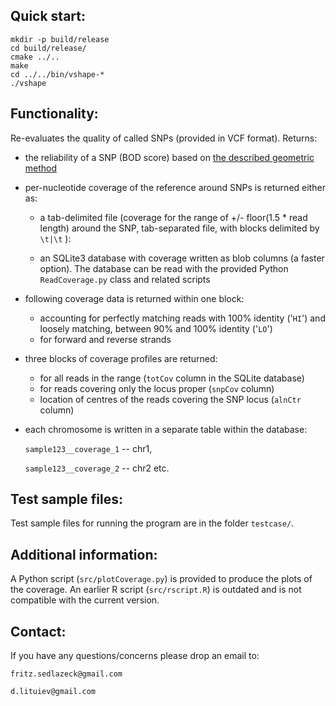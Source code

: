 Quick start:
------------

    mkdir -p build/release
    cd build/release/
    cmake ../..
    make
    cd ../../bin/vshape-*
    ./vshape


Functionality:
----------
Re-evaluates the quality of called SNPs (provided in VCF format). Returns:

- the reliability of a SNP (BOD score) based on [the described geometric method](http://dx.doi.org/10.1016%2Fj.ygeno.2012.12.001)

- per-nucleotide coverage of the reference around SNPs is returned either as:
  
  + a tab-delimited file
   (coverage for the range of +/- floor(1.5 * read length) around the SNP, 
   tab-separated file, with blocks delimited by `\t|\t` ):

  + an SQLite3 database with coverage written as blob columns (a faster option).
  The database can be read with the provided  Python `ReadCoverage.py` class 
  and related scripts

- following coverage data is returned within one block:
  + accounting for perfectly matching reads with 100% identity ('`HI`') 
    and loosely matching, between 90% and 100% identity ('`LO`')
  + for forward and reverse strands

- three blocks of coverage profiles are returned:
  + for all reads in the range (`totCov` column in the SQLite database)
  + for reads covering only the locus proper (`snpCov` column)
  + location of centres of the reads covering the SNP locus (`alnCtr` column)

- each chromosome is written in a separate table within the database:

   `sample123__coverage_1` -- chr1,

   `sample123__coverage_2` -- chr2 etc.


Test sample files:
------------
Test sample files for running the program are in the folder `testcase/`.


Additional information:
------------
A Python script (`src/plotCoverage.py`) is provided to produce the plots of the coverage.
An earlier R script (`src/rscript.R`) is outdated and is not compatible with the current version.


Contact:
--------
If you have any questions/concerns please drop an email to:

    fritz.sedlazeck@gmail.com

    d.lituiev@gmail.com
